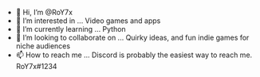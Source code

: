 - 👋 Hi, I’m @RoY7x
- 👀 I’m interested in ... Video games and apps
- 🌱 I’m currently learning ... Python
- 💞️ I’m looking to collaborate on ... Quirky ideas, and fun indie games for niche audiences
- 📫 How to reach me ... Discord is probably the easiest way to reach me. RoY7x#1234

<!---
RoY7x/RoY7x is a ✨ special ✨ repository because its `README.md` (this file) appears on your GitHub profile.
You can click the Preview link to take a look at your changes.
--->
